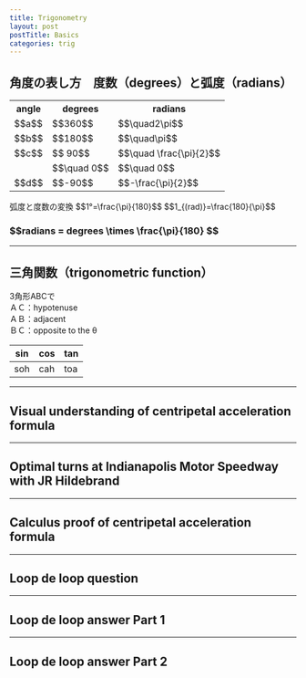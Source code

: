 ```yaml
---
title: Trigonometry
layout: post
postTitle: Basics
categories: trig
---
```


## 角度の表し方　度数（degrees）と弧度（radians）

<div class="row">
  <div class="col-sm-5">
    <div id="svg01"></div>
  </div>
  <div class="col-sm-7">
    <table class="table">
      <tr>
        <th>angle</th><th>degrees</th><th>radians</th>
      </tr>
      <tr>
        <td>$$a$$</td><td>$$360$$</td><td>$$\quad2\pi$$</td>
      </tr>
      <tr>
        <td>$$b$$</td><td>$$180$$</td><td>$$\quad\pi$$</td>
      </tr>
      <tr>
        <td>$$c$$</td><td>$$ 90$$</td><td>$$\quad \frac{\pi}{2}$$</td>
      </tr>
      <tr>
        <td></td><td>$$\quad 0$$</td><td>$$\quad 0$$</td>
      </tr>
      <tr>
        <td>$$d$$</td><td>$$-90$$</td><td>$$-\frac{\pi}{2}$$</td>
      </tr>
    </table>
    弧度と度数の変換
    $$1°=\frac{\pi}{180}$$
    $$1_{(rad)}=\frac{180}{\pi}$$
    <h3 class="text-gold">
    $$radians = degrees \times \frac{\pi}{180} $$
    </h3>
  </div>
</div>

--------

## 三角関数（trigonometric function）

<div class="row">
  <div class="col-sm-5">
    <div id="svg02"></div>
  </div>
  <div class="col-sm-7">
    <p>
      3角形ABCで<br>
      ＡＣ：hypotenuse<br>
      ＡＢ：adjacent<br>
      ＢＣ：opposite to the θ
    </p>
    <table class="table">
      <thead>
        <th>sin</th><th>cos</th><th>tan</th>
      </thead>
      <tr>
        <td>soh</td><td>cah</td><td>toa</td>
      </tr>
    </table>
  </div>
</div>

--------

## Visual understanding of centripetal acceleration formula

<div class="row">
  <div class="col-sm-7">
    <div id="svg03"></div>
  </div>
  <div class="col-sm-5">
  </div>
</div>

--------

## Optimal turns at Indianapolis Motor Speedway with JR Hildebrand

--------

## Calculus proof of centripetal acceleration formula

--------

## Loop de loop question

--------

## Loop de loop answer Part 1

--------

## Loop de loop answer Part 2


<script type="text/javascript" src="http://cdn.mathjax.org/mathjax/latest/MathJax.js?config=TeX-AMS-MML_SVG"></script>
<script src="http://d3js.org/d3.v3.min.js" charset="utf-8"></script>
<script src="{{site.url}}/js/d3draws.js" charset="utf-8"></script>

<script>

  var height = 400;
  var width = 400;
  

/**  */
  var svg01 = d3.select("#svg01")
                .append("svg")
                .attr("height",height)
                .attr("width",width)
                .style("background","#000");

  var xScale01 = d3.scale.linear()
                       .domain([-1.1,1.1])
                       .range([50,350]);
  
  var yScale01 = d3.scale.linear()
                       .domain([1.1,-1.1])
                       .range([50,350]);       

  // 軸
  axesData01 = {
    "xAxis":true,
    "yAxis":true,
    "xTickValues":[],
    "yTickValues":[],
    "stroke":"#ff0",
    "strokeWidth":1,
    "xScale":xScale01,
    "yScale":yScale01
  };
  
  drawAxes(svg01,axesData01);

  // circle
  var circleData01 = [
    {"cx":0,"cy":0,"r":135,"stroke":"#fff","strokeWidth":4,"fillColor":"none"}
  ];   

  drawCircle(svg01,circleData01,xScale01,yScale01);

  // Arc
  var arcData01 = [
    {
      "startPos":0,
      "endPos":90,
      "innerRadius":90,
      "outerRadius":90,
      "stroke":"#0f0"
    },
    {
      "startPos":-90,
      "endPos":90,
      "innerRadius":60,
      "outerRadius":60,
      "stroke":"#ff0"
    },
    {
      "startPos":0,
      "endPos":360,
      "innerRadius":30,
      "outerRadius":30,
      "stroke":"#f00"
    },
    {
      "startPos":90,
      "endPos":180,
      "innerRadius":75,
      "outerRadius":75,
      "stroke":"#ccc"
    }

  ];
  drawArc(svg01,arcData01,xScale01,yScale01);

  var vecbData01 = [
    {
      "x1":0.01,
      "y1":0.6,
      "x2":0,
      "y2":0.6,
      "stroke":"#0f0"
    }
  ];
  drawVectorB(svg01,vecbData01,xScale01,yScale01);
  

  drawVectorB(svg01,0.01,0.6,0,0.6,xScale01,yScale01,"#0f0");
  
  drawVectorB(svg01,-0.4,0.01,-0.4,0,xScale01,yScale01,"#ff0");
  
  drawVectorB(svg01,0.2,-0.01,0.2,0,xScale01,yScale01,"#f00");
                                              
  drawVectorB(svg01,0.01,-0.5,0,-0.5,xScale01,yScale01,"#ccc");

  var foData01 = [
    {"x":-0.25,"y":-0.25,"text":"a","stroke":"#f00","fontSize":"16px"},
    {"x":-0.4,"y":0.4,"text":"b","stroke":"#ff0","fontSize":"16px"},
    {"x":0.5,"y":0.5,"text":"c","stroke":"#0f0","fontSize":"16px"},
    {"x":0.45,"y":-0.5,"text":"d","stroke":"#ccc","fontSize":"16px"}
      ];

 
  drawText(svg01,foData01,xScale01,yScale01);


 
/**  */
  var svg02 = d3.select("#svg02")
                .append("svg")
                .attr("height",height)
                .attr("width",width)
                .style("background","#000");

  var xScale02 = d3.scale.linear()
                       .domain([0,8])
                       .range([50,350]);
  
  var yScale02 = d3.scale.linear()
                       .domain([8,0])
                       .range([50,350]);                       

  /** right triangle */
  // adjacent
  drawLine(svg02,1,1,6,1,xScale02,yScale02,"#fff");
  // opposite
  drawLine(svg02,6,1,6,5,xScale02,yScale02,"#fff");
  // hypotenuse
  drawLine(svg02,1,1,6,5,xScale02,yScale02,"#fff");
  // right angle
  drawLine(svg02,5.7,1,5.7,1.3,xScale02,yScale02,"#fff");
  drawLine(svg02,5.7,1.3,6,1.3,xScale02,yScale02,"#fff");

  var textData02 = [
    {"x":-2,"y":2,"text":"hypotenuse","stroke":"#ff0","fontSize":"16px","rAngle":-35},
    {"x":6.5,"y":2.5,"text":"opposite","stroke":"#ff0","fontSize":"16px"},
    {"x":3,"y":0.3,"text":"adjacent","stroke":"#ff0","fontSize":"16px"}
      ];

 
  drawText(svg02,textData02,xScale02,yScale02);

  var foData02 = [
    {"x":1.5,"y":2.7,"text":"$$\\theta$$","stroke":"#fff","fontSize":"16px"},
    {"x":0,"y":10,"text":"$$直角三角形（right \\quad triangle）$$","stroke":"#fff","fontSize":"20px"},
    {"x":0.5,"y":2.3,"text":"$$A$$","stroke":"#fff","fontSize":"16px"},
    {"x":6,"y":2.3,"text":"$$B$$","stroke":"#fff","fontSize":"16px"},
    {"x":6,"y":7,"text":"$$C$$","stroke":"#fff","fontSize":"16px"}

    ];
  drawMathjax(svg02,foData02,xScale02,yScale02);

/** Visual understanding .... */
  var svg03 = d3.select("#svg03")
                .append("svg")
                .attr("height",400)
                .attr("width",600)
                .style("background","#000");

  var xScale03 = d3.scale.linear()
                       .domain([0,500])
                       .range([50,550]);
  
  var yScale03 = d3.scale.linear()
                       .domain([300,0])
                       .range([50,350]);

  var circleData03 = [
    {"cx":120,"cy":150,"r":100,"stroke":"#666","StrokeWidth":2,"fillColor":"none"},
    {"cx":120,"cy":150,"r":3,"stroke":"#666","StrokeWidth":2,"fillColor":"#666"},

    {"cx":350,"cy":150,"r":80,"stroke":"#666","StrokeWidth":2,"fillColor":"none"},
    {"cx":350,"cy":150,"r":3,"stroke":"#666","StrokeWidth":2,"fillColor":"#666"}

  ];   

  drawCircle(svg03,circleData03,xScale03,yScale03);                                            

</script>
